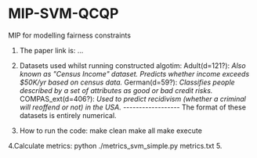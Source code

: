 # MIP-SVM-QCQP
MIP for modelling fairness constraints

1. The paper link is: ...
2. Datasets used whilst running constructed algotim: 
            Adult(d=121?): _Also known as "Census Income" dataset. Predicts whether income exceeds $50K/yr based on census data._
            German(d=59?): _Classifies people described by a set of attributes as good or bad credit risks._
            COMPAS_ext(d=406?): _Used to predict recidivism (whether a criminal will reoffend or not) in the USA._
            ------------------
            The format of these datasets is entirely numerical. 
            
3. How to run the code:
          make clean
          make all
          make execute
          
4.Calculate metrics: python ./metrics_svm_simple.py metrics.txt
5. 
